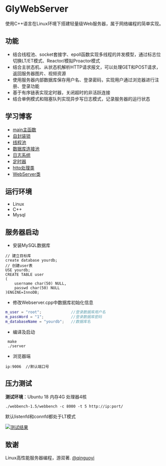 # GlyWebServer
使用C++语言在Linux环境下搭建轻量级Web服务器，属于网络编程的简单实现。
## 功能
* 结合线程池、socket套接字、epoll函数实现多线程的并发模型，通过标志位切换LT/ET模式、Reactor/模拟Proactor模式
* 结合主状态机、从状态机解析HTTP请求报文，可以处理GET和POST请求，返回服务器图片、视频资源
* 使用服务器内部数据库保存用户名、登录密码，实现用户通过浏览器进行注册、登录功能
* 基于有序链表实现定时器，关闭超时的非活跃连接
* 结合单例模式和阻塞队列实现异步写日志模式，记录服务器的运行状态

## 学习博客
* [main主函数](https://glyhust.github.io/2022/03/01/main主函数/)
* [自封装锁](https://glyhust.github.io/2022/03/02/自封装锁/)
* [线程池](https://glyhust.github.io/2022/03/05/线程池/)
* [数据库连接池](https://glyhust.github.io/2022/03/10/数据库连接池/)
* [日志系统](https://glyhust.github.io/2022/03/11/日志/)
* [定时器](https://glyhust.github.io/2022/03/15/定时器/)
* [http处理类](https://glyhust.github.io/2022/03/20/http处理类/)
* [WebServer类](https://glyhust.github.io/2022/03/24/WebServer类/)

## 运行环境
* Linux
* C++
* Mysql

## 服务器启动
* 安装MySQL数据库
```mysql
// 建立目标库
create database yourdb;
// 创建user表
USE yourdb;
CREATE TABLE user
(
    username char(50) NULL,
    passwd char(50) NULL
)ENGINE=InnoDB;
```
* 修改Webserver.cpp中数据库初始化信息
```cpp
m_user = "root";             //登录数据库用户名
m_passWord = "1";            //登录数据库密码
m_databaseName = "yourdb";   //数据库名
```
* 编译及启动
```
 make
 ./server
```
* 浏览器端
```
ip:9006  //默认端口号
```
## 压力测试
**测试环境**：Ubuntu 18  内存4G  处理器4核
```
./webbench-1.5/webbench -c 8000 -t 5 http://ip:port/
```
默认listenfd和connfd都处于LT模式

[![测试结果](https://s1.ax1x.com/2022/05/07/OlDMgf.png)](https://imgtu.com/i/OlDMgf)
## 致谢
Linux高性能服务器编程，游双著.
[@qinguoyi](https://github.com/qinguoyi/TinyWebServer)
